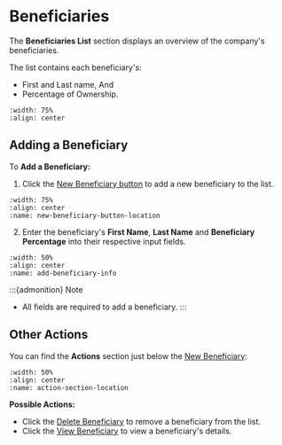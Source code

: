 


# Beneficiaries


The **Beneficiaries List** section displays an overview of the company's beneficiaries.


The list contains each beneficiary's:

- First and Last name, And
- Percentage of Ownership.



```{figure} ../_static/solo_app/Beneficiaries/beneficiary-overview.jpeg
:width: 75%
:align: center
```



## Adding a Beneficiary

To **Add a Beneficiary:**

1. Click the [New Beneficiary button](#new-beneficiary-button) to add a new beneficiary to the list.

```{image} ../_static/solo_app/Beneficiaries/new-beneficiary-location.jpeg
:width: 75%
:align: center
:name: new-beneficiary-button-location
```


2. Enter the beneficiary's **First Name**, **Last Name** and **Beneficiary Percentage** into their respective input fields.



```{image} ../_static/solo_app/Beneficiaries/add-beneficiary-info.jpeg
:width: 50%
:align: center
:name: add-beneficiary-info
```


:::{admonition} Note
- All fields are required to add a beneficiary.
:::


## Other Actions

You can find the **Actions** section just below the [New Beneficiary](#new-beneficiary-button):


```{image} ../_static/solo_app/Beneficiaries/action-section-location.jpeg
:width: 50%
:align: center
:name: action-section-location
```


**Possible Actions:**



- Click the [Delete Beneficiary](#delete-icon) to remove a beneficiary from the list.
- Click the [View Beneficiary](#view-more-icon) to view a beneficiary's details.

